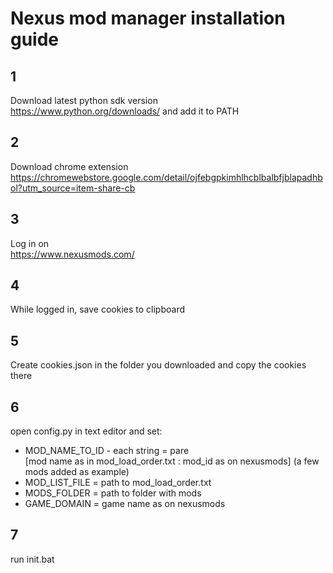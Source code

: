 # Nexus mod manager installation guide

## 1
Download latest python sdk version</br></t>https://www.python.org/downloads/ and add it to PATH
## 2 
Download chrome extension</br></t>https://chromewebstore.google.com/detail/ojfebgpkimhlhcblbalbfjblapadhbol?utm_source=item-share-cb
## 3 
Log in on</br></t>https://www.nexusmods.com/
## 4 
While logged in, save cookies to clipboard
## 5
Create cookies.json in the folder you downloaded and copy the cookies there
## 6
open config.py in text editor and set:</br>
* MOD_NAME_TO_ID - each string = pare </br>[mod name as in mod_load_order.txt : mod_id as on nexusmods] (a few mods added as example)
* MOD_LIST_FILE = path to mod_load_order.txt
* MODS_FOLDER = path to folder with mods
* GAME_DOMAIN = game name as on nexusmods
## 7
run init.bat